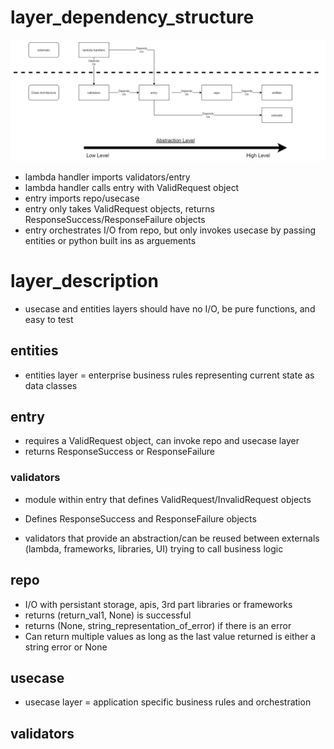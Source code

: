 
# layer_dependency_structure

![images/layer_dependency_structure.png](images/layer_dependency_structure.png)

- lambda handler imports validators/entry
- lambda handler calls entry with ValidRequest object
- entry imports repo/usecase
- entry only takes ValidRequest objects, returns ResponseSuccess/ResponseFailure objects 
- entry orchestrates I/O from repo, but only invokes usecase by passing entities or python built ins as arguements

# layer_description

- usecase and entities layers should have no I/O, be pure functions, and easy to test

## entities
- entities layer = enterprise business rules representing current state as data classes

## entry
-  requires a ValidRequest object, can invoke repo and usecase layer
-  returns ResponseSuccess or ResponseFailure


### validators
- module within entry that defines ValidRequest/InvalidRequest objects
- Defines ResponseSuccess and ResponseFailure objects

- validators that provide an abstraction/can be reused between externals (lambda, frameworks, libraries, UI) trying to call business logic


## repo
- I/O with persistant storage, apis, 3rd part libraries or frameworks
- returns (return_val1, None) is successful
- returns (None, string_representation_of_error) if there is an error
- Can return multiple values as long as the last value returned is either a string error or None

## usecase
- usecase layer = application specific business rules and orchestration

## validators


